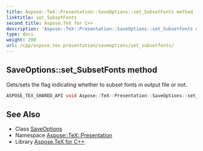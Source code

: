 ```yaml
---
title: Aspose::TeX::Presentation::SaveOptions::set_SubsetFonts method
linktitle: set_SubsetFonts
second_title: Aspose.TeX for C++
description: 'Aspose::TeX::Presentation::SaveOptions::set_SubsetFonts method. Gets/sets the flag indicating whether to subset fonts in output file or not in C++.'
type: docs
weight: 200
url: /cpp/aspose.tex.presentation/saveoptions/set_subsetfonts/
---
```

## SaveOptions::set_SubsetFonts method


Gets/sets the flag indicating whether to subset fonts in output file or not.

```cpp
ASPOSE_TEX_SHARED_API void Aspose::TeX::Presentation::SaveOptions::set_SubsetFonts(bool value)
```

## See Also

* Class [SaveOptions](../)
* Namespace [Aspose::TeX::Presentation](../../)
* Library [Aspose.TeX for C++](../../../)

